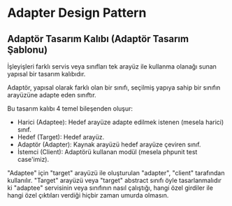# Adapter Design Pattern
## Adaptör Tasarım Kalıbı (Adaptör Tasarım Şablonu)

İşleyişleri farklı servis veya sınıfları tek arayüz ile kullanma olanağı sunan yapısal bir tasarım kalıbıdır.

Adaptör, yapısal olarak farklı olan bir sınıfı, seçilmiş yapıya sahip bir sınıfın arayüzüne adapte eden sınıftır.

Bu tasarım kalıbı 4 temel bileşenden oluşur:

- Harici (Adaptee): Hedef arayüze adapte edilmek istenen (mesela harici) sınıf.
- Hedef (Target): Hedef arayüz.
- Adaptör (Adapter): Kaynak arayüzü hedef arayüze çeviren sınıf.
- İstemci (Client): Adaptörü kullanan modül (mesela phpunit test case'imiz).

"Adaptee" için "target" arayüzü ile oluşturulan "adapter", "client" tarafından kullanılır. "Target" arayüzü veya "target" abstract sınıfı öyle tasarlanmalıdır ki "adaptee" servisinin veya sınıfının nasıl çalıştığı, hangi özel girdiler ile hangi özel çıktıları verdiği hiçbir zaman umurda olmasın.